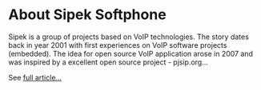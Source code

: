 # About Sipek Softphone #

Sipek is a group of projects based on VoIP technologies. The story dates back in year 2001 with first experiences on VoIP software projects (embedded). The idea for open source VoIP application arose in 2007 and was inspired by a excellent open source project - pjsip.org...

See [full article...](http://voipengine.googlepages.com/sipekstory)